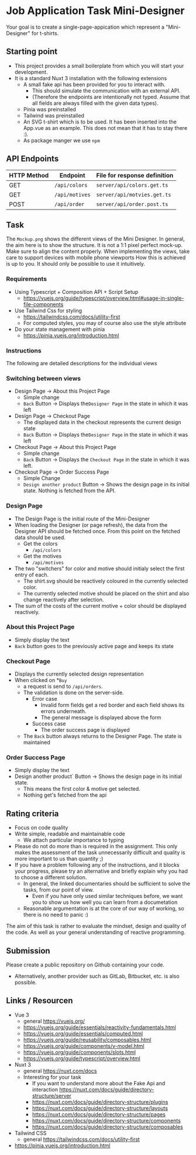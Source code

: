 # Job Application Task Mini-Designer

Your goal is to create a single-page-appication which represent a "Mini-Designer" for t-shirts.

## Starting point

- This project provides a small boilerplate from which you will start your development.
- It is a standard Nuxt 3 installation with the following extensions
  - A small fake api has been provided for you to interact with.
    - This should simulate the communication with an external API.
    - (Therefore the endpoints are intentionally not typed. Assume that all fields are always filled with the given data types).
  - Pinia was preinstalled
  - Tailwind was preinstalled
  - An SVG t-shirt which is to be used. It has been inserted into the App.vue as an example. This does not mean that it has to stay there :).
  - As package manger we use `npm`

## API Endpoints

| HTTP Method | Endpoint       | File for response definition |
|-------------|----------------|------------------------------|
| GET         | `/api/colors`  | `server/api/colors.get.ts`   |   
| GET         | `/api/motives` | `server/api/motvies.get.ts`  |    
| POST        | `/api/order`   | `server/api/order.post.ts`   |


## Task

The `Mockup.png` shows the different views of the Mini Designer. In general, the aim here is to show the structure.
It is not a 1:1 pixel perfect mock-up. Make sure to align the content properly.
When implementing the views, take care to support devices with mobile phone viewports
How this is achieved is up to you. It should only be possible to use it intuitively.

### Requirements

- Using Typescript + Composition API + Script Setup
  - https://vuejs.org/guide/typescript/overview.html#usage-in-single-file-components
- Use Tailwind Css for styling
  - https://tailwindcss.com/docs/utility-first
  - For computed styles, you may of course also use the style attribute
- Do your state management with pinia
  - https://pinia.vuejs.org/introduction.html

### Instructions

The following are detailed descriptions for the individual views

### Switching between views

- Design Page -> About this Project Page
  - Simple change
  - `Back` Button -> Displays the`Designer Page` in the state in which it was left
- Design Page -> Checkout Page
  - The displayed data in the checkout represents the current design state
  - `Back` Button -> Displays the`Designer Page` in the state in which it was left
- Checkout Page -> About this Project Page
  - Simple change
  - `Back` Button -> Displays the `Checkout Page` in the state in which it was left.
- Checkout Page -> Order Success Page
  - Simple Change
  - `Design another product` Button -> Shows the design page in its initial state. Nothing is fetched from the API.

### Design Page

- The Design Page is the initial route of the Mini-Designer
- When loading the Designer (or page refresh), the data from the Designer API should be fetched once. From this point on the fetched data should be used.
  - Get the colors
    - `/api/colors`
  - Get the motives
    - `/api/motives`
- The two "switchers" for color and motive should initialy select the first entry of each.
  - The shirt.svg should be reactively coloured in the currently selected color.
  - The currently selected motive should be placed on the shirt and also change reactively after selection.
- The sum of the costs of the current motive + color should be displayed reactively.

### About this Project Page

- Simply display the text
- `Back` button goes to the previously active page and keeps its state

### Checkout Page

- Displays the currently selected design representation
- When clicked on *`Buy`
  - a request is send to `/api/orders`.
  - The validation is done on the server-side.
    - Error case
      - Invalid form fields get a red border and each field shows its errors underneath.
      - The general message is displayed above the form 
    - Success case
      - The order success page is displayed
  - The `Back` button always returns to the Designer Page. The state is maintained

### Order Success Page

- Simply display the text
- Design another product` Button -> Shows the design page in its initial state.
  - This means the first color & motive get selected.
  - Nothing get's fetched from the api

## Rating criteria

* Focus on code quality
* Write simple, readable and maintainable code
  * We attach particular importance to typing
* Please do not do more than is required in the assignment. This only makes the assessment of the task unnecessarily difficult and quality is more important to us than quantity ;)
* If you have a problem following any of the instructions, and it blocks your progress, please try an alternative and briefly explain why you had to choose a different solution.
  * In general, the linked documentaries should be sufficient to solve the tasks, from our point of view.
    * Even if you have only used similar techniques before, we want you to show us how well you can learn from a documetation
  * Reasonable argumentation is at the core of our way of working, so there is no need to panic :)

The aim of this task is rather to evaluate the mindset, design and quality of the code. As well as your general understanding of reactive programming.

## Submission

Please create a public repository on Github containing your code.
- Alternatively, another provider such as GitLab, Bitbucket, etc. is also possible.

## Links / Resourcen
- Vue 3
  - general https://vuejs.org/
  - https://vuejs.org/guide/essentials/reactivity-fundamentals.html
  - https://vuejs.org/guide/essentials/computed.html
  - https://vuejs.org/guide/reusability/composables.html
  - https://vuejs.org/guide/components/v-model.html
  - https://vuejs.org/guide/components/slots.html
  - https://vuejs.org/guide/typescript/overview.html
- Nuxt 3
  - general https://nuxt.com/docs
  - Interesting for your task
    - If you want to understand more about the Fake Api and interaction https://nuxt.com/docs/guide/directory-structure/server
    - https://nuxt.com/docs/guide/directory-structure/plugins
    - https://nuxt.com/docs/guide/directory-structure/layouts
    - https://nuxt.com/docs/guide/directory-structure/pages
    - https://nuxt.com/docs/guide/directory-structure/components
    - https://nuxt.com/docs/guide/directory-structure/composables
- Tailwind CSS
  - general https://tailwindcss.com/docs/utility-first
- https://pinia.vuejs.org/introduction.html
